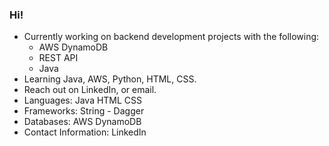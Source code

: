 ### Hi!

- Currently working on backend development projects with the following:
  - AWS DynamoDB
  - REST API
  - Java
- Learning Java, AWS, Python, HTML, CSS.
- Reach out on LinkedIn, or email.
- Languages: Java HTML CSS
- Frameworks: String - Dagger
- Databases: AWS DynamoDB
- Contact Information: LinkedIn 
